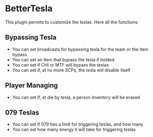 # BetterTesla
This plugin permits to customize the teslas. Here all the functions:



## Bypassing Tesla
- You can set broadcasts for bypassing tesla for the team or the item bypass
- You can set an item that bypass the tesla if holded
- You can set if CHI or MTF will bypass the teslas
- You can set if, at no more SCPs, the tesla will disable itself

## Player Managing
- You can set if, at die by tesla, a person inventory will be erased

## 079 Teslas 
- You can set if 079 has a limit for triggering teslas, and how many
- You can set how many energy it will take for triggering teslas

